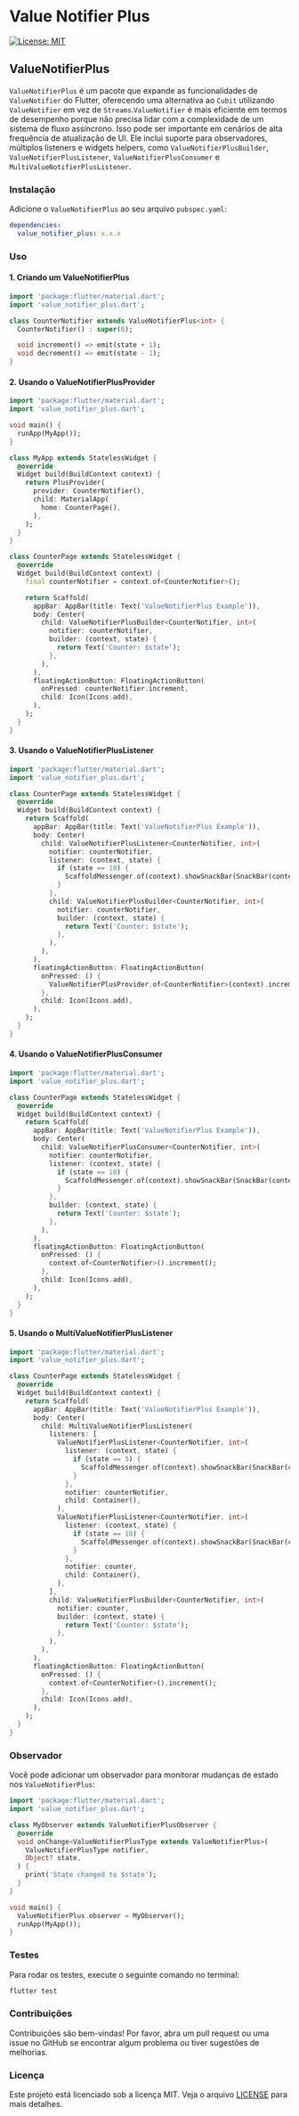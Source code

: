 # Value Notifier Plus

[![License: MIT][license_badge]][license_link]

## ValueNotifierPlus

`ValueNotifierPlus` é um pacote que expande as funcionalidades de `ValueNotifier` do Flutter, oferecendo uma alternativa ao `Cubit` utilizando `ValueNotifier` em vez de `Streams`.`ValueNotifier` é mais eficiente em termos de desempenho porque não precisa lidar com a complexidade de um sistema de fluxo assíncrono. Isso pode ser importante em cenários de alta frequência de atualização de UI. Ele inclui suporte para observadores, múltiplos listeners e widgets helpers, como `ValueNotifierPlusBuilder`, `ValueNotifierPlusListener`, `ValueNotifierPlusConsumer` e `MultiValueNotifierPlusListener`.

### Instalação

Adicione o `ValueNotifierPlus` ao seu arquivo `pubspec.yaml`:

```yaml
dependencies:
  value_notifier_plus: x.x.x

```

### Uso

#### 1. Criando um ValueNotifierPlus

```dart
import 'package:flutter/material.dart';
import 'value_notifier_plus.dart';

class CounterNotifier extends ValueNotifierPlus<int> {
  CounterNotifier() : super(0);

  void increment() => emit(state + 1);
  void decrement() => emit(state - 1);
}
```

#### 2. Usando o ValueNotifierPlusProvider

```dart
import 'package:flutter/material.dart';
import 'value_notifier_plus.dart';

void main() {
  runApp(MyApp());
}

class MyApp extends StatelessWidget {
  @override
  Widget build(BuildContext context) {
    return PlusProvider(
      provider: CounterNotifier(),
      child: MaterialApp(
        home: CounterPage(),
      ),
    );
  }
}

class CounterPage extends StatelessWidget {
  @override
  Widget build(BuildContext context) {
    final counterNotifier = context.of<CounterNotifier>();

    return Scaffold(
      appBar: AppBar(title: Text('ValueNotifierPlus Example')),
      body: Center(
        child: ValueNotifierPlusBuilder<CounterNotifier, int>(
          notifier: counterNotifier,
          builder: (context, state) {
            return Text('Counter: $state');
          },
        ),
      ),
      floatingActionButton: FloatingActionButton(
        onPressed: counterNotifier.increment,
        child: Icon(Icons.add),
      ),
    );
  }
}
```

#### 3. Usando o ValueNotifierPlusListener

```dart
import 'package:flutter/material.dart';
import 'value_notifier_plus.dart';

class CounterPage extends StatelessWidget {
  @override
  Widget build(BuildContext context) {
    return Scaffold(
      appBar: AppBar(title: Text('ValueNotifierPlus Example')),
      body: Center(
        child: ValueNotifierPlusListener<CounterNotifier, int>(
          notifier: counterNotifier,
          listener: (context, state) {
            if (state == 10) {
              ScaffoldMessenger.of(context).showSnackBar(SnackBar(content: Text('Reached 10!')));
            }
          },
          child: ValueNotifierPlusBuilder<CounterNotifier, int>(
            notifier: counterNotifier,
            builder: (context, state) {
              return Text('Counter: $state');
            },
          ),
        ),
      ),
      floatingActionButton: FloatingActionButton(
        onPressed: () {
          ValueNotifierPlusProvider.of<CounterNotifier>(context).increment();
        },
        child: Icon(Icons.add),
      ),
    );
  }
}
```

#### 4. Usando o ValueNotifierPlusConsumer

```dart
import 'package:flutter/material.dart';
import 'value_notifier_plus.dart';

class CounterPage extends StatelessWidget {
  @override
  Widget build(BuildContext context) {
    return Scaffold(
      appBar: AppBar(title: Text('ValueNotifierPlus Example')),
      body: Center(
        child: ValueNotifierPlusConsumer<CounterNotifier, int>(
          notifier: counterNotifier,
          listener: (context, state) {
            if (state == 10) {
              ScaffoldMessenger.of(context).showSnackBar(SnackBar(content: Text('Reached 10!')));
            }
          },
          builder: (context, state) {
            return Text('Counter: $state');
          },
        ),
      ),
      floatingActionButton: FloatingActionButton(
        onPressed: () {
          context.of<CounterNotifier>().increment();
        },
        child: Icon(Icons.add),
      ),
    );
  }
}
```

#### 5. Usando o MultiValueNotifierPlusListener

```dart
import 'package:flutter/material.dart';
import 'value_notifier_plus.dart';

class CounterPage extends StatelessWidget {
  @override
  Widget build(BuildContext context) {
    return Scaffold(
      appBar: AppBar(title: Text('ValueNotifierPlus Example')),
      body: Center(
        child: MultiValueNotifierPlusListener(
          listeners: [
            ValueNotifierPlusListener<CounterNotifier, int>(
              listener: (context, state) {
                if (state == 5) {
                  ScaffoldMessenger.of(context).showSnackBar(SnackBar(content: Text('Reached 5!')));
                }
              },
              notifier: counterNotifier,
              child: Container(),
            ),
            ValueNotifierPlusListener<CounterNotifier, int>(
              listener: (context, state) {
                if (state == 10) {
                  ScaffoldMessenger.of(context).showSnackBar(SnackBar(content: Text('Reached 10!')));
                }
              },
              notifier: counter,
              child: Container(),
            ),
          ],
          child: ValueNotifierPlusBuilder<CounterNotifier, int>(
            notifier: counter,
            builder: (context, state) {
              return Text('Counter: $state');
            },
          ),
        ),
      ),
      floatingActionButton: FloatingActionButton(
        onPressed: () {
          context.of<CounterNotifier>().increment();
        },
        child: Icon(Icons.add),
      ),
    );
  }
}
```

### Observador

Você pode adicionar um observador para monitorar mudanças de estado nos `ValueNotifierPlus`:

```dart
import 'package:flutter/material.dart';
import 'value_notifier_plus.dart';

class MyObserver extends ValueNotifierPlusObserver {
  @override
  void onChange<ValueNotifierPlusType extends ValueNotifierPlus>(
    ValueNotifierPlusType notifier,
    Object? state,
  ) {
    print('State changed to $state');
  }
}

void main() {
  ValueNotifierPlus.observer = MyObserver();
  runApp(MyApp());
}
```

### Testes

Para rodar os testes, execute o seguinte comando no terminal:

```bash
flutter test
```

### Contribuições

Contribuições são bem-vindas! Por favor, abra um pull request ou uma issue no GitHub se encontrar algum problema ou tiver sugestões de melhorias.

### Licença

Este projeto está licenciado sob a licença MIT. Veja o arquivo [LICENSE](LICENSE) para mais detalhes.

[flutter_install_link]: https://docs.flutter.dev/get-started/install
[github_actions_link]: https://docs.github.com/en/actions/learn-github-actions
[license_badge]: https://img.shields.io/badge/license-MIT-blue.svg
[license_link]: https://opensource.org/licenses/MIT